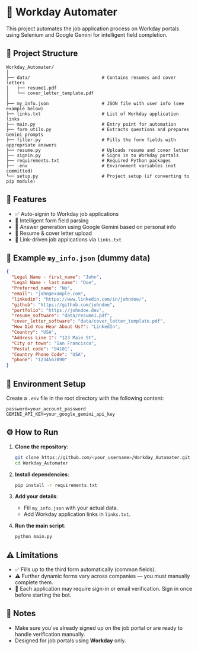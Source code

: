 # 🚀 Workday Automater

This project automates the job application process on Workday portals using Selenium and Google Gemini for intelligent field completion.

## 📂 Project Structure

```
Workday_Automater/
│
├── data/                           # Contains resumes and cover letters
│   ├── resume1.pdf
│   └── cover_letter_template.pdf
│
├── my_info.json                    # JSON file with user info (see example below)
├── links.txt                       # List of Workday application links
├── main.py                         # Entry point for automation
├── form_utils.py                   # Extracts questions and prepares Gemini prompts
├── filler.py                       # Fills the form fields with appropriate answers
├── resume.py                       # Uploads resume and cover letter
├── signin.py                       # Signs in to Workday portals
├── requirements.txt                # Required Python packages
├── .env                            # Environment variables (not committed)
└── setup.py                        # Project setup (if converting to pip module)
```

## 🧠 Features

- ✅ Auto-signin to Workday job applications
- 📑 Intelligent form field parsing
- 🤖 Answer generation using Google Gemini based on personal info
- 📄 Resume & cover letter upload
- 🔗 Link-driven job applications via `links.txt`

## 🔐 Example `my_info.json` (dummy data)

```json
{
  "Legal Name - first_name": "John",
  "Legal Name - last_name": "Doe",
  "Preferred_name": "No",
  "email": "john@example.com",
  "linkedin": "https://www.linkedin.com/in/johndoe/",
  "github": "https://github.com/johndoe",
  "portfolio": "https://johndoe.dev",
  "resume_software": "data/resume1.pdf",
  "cover_letter_software": "data/cover_letter_template.pdf",
  "How Did You Hear About Us?": "LinkedIn",
  "Country": "USA",
  "Address Line 1": "123 Main St",
  "City or town": "San Francisco",
  "Postal code": "94101",
  "Country Phone Code": "USA",
  "phone": "1234567890"
}
```

## 🔧 Environment Setup

Create a `.env` file in the root directory with the following content:

```
password=your_account_password
GEMINI_API_KEY=your_google_gemini_api_key
```

## ⚙️ How to Run

1. **Clone the repository**:
   ```bash
   git clone https://github.com/<your_username>/Workday_Automater.git
   cd Workday_Automater
   ```

2. **Install dependencies**:
   ```bash
   pip install -r requirements.txt
   ```

3. **Add your details**:
   - Fill `my_info.json` with your actual data.
   - Add Workday application links in `links.txt`.

4. **Run the main script**:
   ```bash
   python main.py
   ```

## ⚠️ Limitations

- ✅ Fills up to the third form automatically (common fields).
- ⚠️ Further dynamic forms vary across companies — you must manually complete them.
- 🔐 Each application may require sign-in or email verification. Sign in once before starting the bot.

## 📌 Notes

- Make sure you’ve already signed up on the job portal or are ready to handle verification manually.
- Designed for job portals using **Workday** only.
